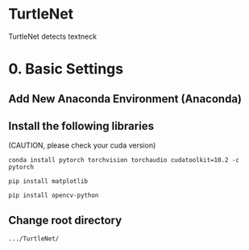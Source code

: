 # TurtleNet
TurtleNet detects textneck

# 0. Basic Settings

## Add New Anaconda Environment (Anaconda)

## Install the following libraries

(CAUTION, please check your cuda version)

```
conda install pytorch torchvision torchaudio cudatoolkit=10.2 -c pytorch
```

```
pip install matplotlib
```

```
pip install opencv-python
```
## Change root directory

```
.../TurtleNet/
```
